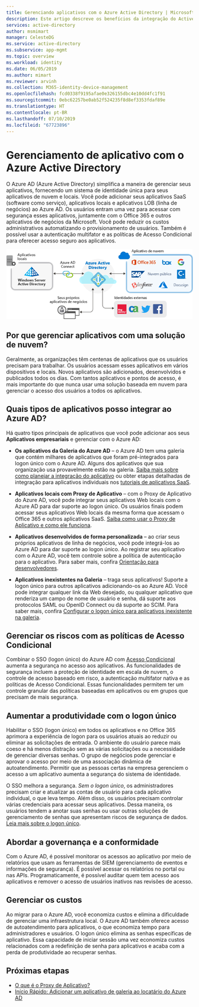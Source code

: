 ```yaml
---
title: Gerenciando aplicativos com o Azure Active Directory | Microsoft Docs
description: Este artigo descreve os benefícios da integração do Active Directory do Azure com seus aplicativos locais, de nuvem e SaaS.
services: active-directory
author: msmimart
manager: CelesteDG
ms.service: active-directory
ms.subservice: app-mgmt
ms.topic: overview
ms.workload: identity
ms.date: 06/05/2019
ms.author: mimart
ms.reviewer: arvinh
ms.collection: M365-identity-device-management
ms.openlocfilehash: fcd0338f9195afae0e326155dbc4e10dd4fc1f91
ms.sourcegitcommit: 0ebc62257be0ab52f524235f8d8ef3353fdaf89e
ms.translationtype: HT
ms.contentlocale: pt-BR
ms.lasthandoff: 07/10/2019
ms.locfileid: "67723896"
---
```

# <a name="application-management-with-azure-active-directory"></a>Gerenciamento de aplicativo com o Azure Active Directory

O Azure AD (Azure Active Directory) simplifica a maneira de gerenciar seus aplicativos, fornecendo um sistema de identidade única para seus aplicativos de nuvem e locais. Você pode adicionar seus aplicativos SaaS (software como serviço), aplicativos locais e aplicativos LOB (linha de negócios) ao Azure AD. Os usuários entram uma vez para acessar com segurança esses aplicativos, juntamente com o Office 365 e outros aplicativos de negócios da Microsoft. Você pode reduzir os custos administrativos automatizando o provisionamento de usuários. Também é possível usar a autenticação multifator e as políticas de Acesso Condicional para oferecer acesso seguro aos aplicativos.

![Diagrama que mostra aplicativos federados por meio do Azure AD](media/what-is-application-management/app-management-overview.png)

## <a name="why-manage-applications-with-a-cloud-solution"></a>Por que gerenciar aplicativos com uma solução de nuvem?

Geralmente, as organizações têm centenas de aplicativos que os usuários precisam para trabalhar. Os usuários acessam esses aplicativos em vários dispositivos e locais. Novos aplicativos são adicionados, desenvolvidos e publicados todos os dias. Com tantos aplicativos e pontos de acesso, é mais importante do que nunca usar uma solução baseada em nuvem para gerenciar o acesso dos usuários a todos os aplicativos.

## <a name="what-types-of-applications-can-i-integrate-with-azure-ad"></a>Quais tipos de aplicativos posso integrar ao Azure AD?

Há quatro tipos principais de aplicativos que você pode adicionar aos seus **Aplicativos empresariais** e gerenciar com o Azure AD:

- **Os aplicativos da Galeria do Azure AD** – o Azure AD tem uma galeria que contém milhares de aplicativos que foram pré-integrados para logon único com o Azure AD. Alguns dos aplicativos que sua organização usa provavelmente estão na galeria. [Saiba mais sobre como planejar a integração do aplicativo](plan-an-application-integration.md) ou obter etapas detalhadas de integração para aplicativos individuais nos [tutoriais de aplicativos SaaS](https://docs.microsoft.com/azure/active-directory/saas-apps/).

- **Aplicativos locais com Proxy de Aplicativo** – com o Proxy de Aplicativo do Azure AD, você pode integrar seus aplicativos Web locais com o Azure AD para dar suporte ao logon único. Os usuários finais podem acessar seus aplicativos Web locais da mesma forma que acessam o Office 365 e outros aplicativos SaaS. [Saiba como usar o Proxy de Aplicativo e como ele funciona](what-is-application-proxy.md).

- **Aplicativos desenvolvidos de forma personalizada** – ao criar seus próprios aplicativos de linha de negócios, você pode integrá-los ao Azure AD para dar suporte ao logon único. Ao registrar seu aplicativo com o Azure AD, você tem controle sobre a política de autenticação para o aplicativo. Para saber mais, confira [Orientação para desenvolvedores](developer-guidance-for-integrating-applications.md).

- **Aplicativos inexistentes na Galeria** – traga seus aplicativos! Suporte a logon único para outros aplicativos adicionando-os ao Azure AD. Você pode integrar qualquer link da Web desejado, ou qualquer aplicativo que renderiza um campo de nome de usuário e senha, dá suporte aos protocolos SAML ou OpenID Connect ou dá suporte ao SCIM. Para saber mais, confira [Configurar o logon único para aplicativos inexistente na galeria](configure-single-sign-on-non-gallery-applications.md).

## <a name="manage-risk-with-conditional-access-policies"></a>Gerenciar os riscos com as políticas de Acesso Condicional

Combinar o SSO (logon único) do Azure AD com [Acesso Condicional](https://docs.microsoft.com/azure/active-directory/conditional-access/overview) aumenta a segurança no acesso aos aplicativos. As funcionalidades de segurança incluem a proteção de identidade em escala de nuvem, o controle de acesso baseado em risco, a autenticação multifator nativa e as políticas de Acesso Condicional. Essas funcionalidades permitem ter um controle granular das políticas baseadas em aplicativos ou em grupos que precisam de mais segurança.

## <a name="improve-productivity-with-single-sign-on"></a>Aumentar a produtividade com o logon único

Habilitar o SSO (logon único) em todos os aplicativos e no Office 365 aprimora a experiência de logon para os usuários atuais ao reduzir ou eliminar as solicitações de entrada. O ambiente do usuário parece mais coeso e há menos distração sem as várias solicitações ou a necessidade de gerenciar diversas senhas. O grupo de negócios pode gerenciar e aprovar o acesso por meio de uma associação dinâmica de autoatendimento. Permitir que as pessoas certas na empresa gerenciem o acesso a um aplicativo aumenta a segurança do sistema de identidade.

O SSO melhora a segurança. *Sem o logon único*, os administradores precisam criar e atualizar as contas de usuário para cada aplicativo individual, o que leva tempo. Além disso, os usuários precisam controlar várias credenciais para acessar seus aplicativos. Dessa maneira, os usuários tendem a anotar suas senhas ou usar outras soluções de gerenciamento de senhas que apresentam riscos de segurança de dados. [Leia mais sobre o logon único](what-is-single-sign-on.md).

## <a name="address-governance-and-compliance"></a>Abordar a governança e a conformidade

Com o Azure AD, é possível monitorar os acessos ao aplicativo por meio de relatórios que usam as ferramentas de SIEM (gerenciamento de eventos e informações de segurança). É possível acessar os relatórios no portal ou nas APIs. Programaticamente, é possível auditar quem tem acesso aos aplicativos e remover o acesso de usuários inativos nas revisões de acesso.

## <a name="manage-costs"></a>Gerenciar os custos

Ao migrar para o Azure AD, você economiza custos e elimina a dificuldade de gerenciar uma infraestrutura local. O Azure AD também oferece acesso de autoatendimento para aplicativos, o que economiza tempo para administradores e usuários. O logon único elimina as senhas específicas de aplicativo. Essa capacidade de iniciar sessão uma vez economiza custos relacionados com a redefinição de senha para aplicativos e acaba com a perda de produtividade ao recuperar senhas.

## <a name="next-steps"></a>Próximas etapas

- [O que é o Proxy de Aplicativo?](what-is-application-proxy.md)
- [Início Rápido: Adicionar um aplicativo de galeria ao locatário do Azure AD](add-application-portal.md)
